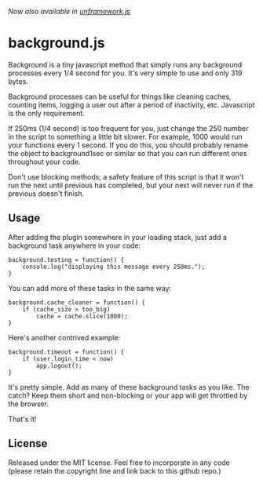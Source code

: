 *Now also available in [unframework.js](https://github.com/jamiesonbecker/unframework.js)*

background.js
=============

Background is a tiny javascript method that simply runs any background
processes every 1/4 second for you. It's very simple to use and only 319
bytes.

Background processes can be useful for things like cleaning caches, counting
items, logging a user out after a period of inactivity, etc.  Javascript is the
only requirement.

If 250ms (1/4 second) is too frequent for you, just change the 250 number in
the script to something a little bit slower. For example, 1000 would run your functions every 
1 second. If you do this, you should probably rename the object to background1sec or similar
so that you can run different ones throughout your code.

Don't use blocking methods; a safety feature of this script is that it won't run the next until
previous has completed, but your next will never run if the previous doesn't finish.


Usage
-----

After adding the plugin somewhere in your loading stack, just add a background
task anywhere in your code:

    background.testing = function() {
        console.log("displaying this message every 250ms.");
    }
    
You can add more of these tasks in the same way:

    background.cache_cleaner = function() {
        if (cache_size > too_big)
            cache = cache.slice(1000);
    }

Here's another contrived example:

    background.timeout = function() {
        if (user.login_time < now)
            app.logout();
    }
    

It's pretty simple. Add as many of these background tasks as you like. The catch?
Keep them short and non-blocking or your app will get throttled by the browser.

That's it!



License
-------

Released under the MIT license. Feel free to incorporate in any code (please
retain the copyright line and link back to this github repo.)

